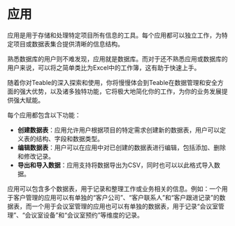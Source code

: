 # 应用

应用是用于存储和处理特定项目所有信息的工具。每个应用都可以独立工作，为特定项目或数据表集合提供清晰的信息结构。

熟悉数据库的用户则不难发现，应用就是数据库。而对于还不熟悉应用或数据库的用户来说，可以将之简单类比为Excel中的工作簿，这有助于快速上手。

随着你对Teable的深入探索和使用，你将慢慢体会到Teable在数据管理和安全方面的强大优势，以及诸多独特功能，它将极大地简化你的工作，为你的业务发展提供强大赋能。

每个应用都包含以下功能：

* **创建数据表**：应用允许用户根据项目的特定需求创建新的数据表，用户可以定义表的结构、字段和数据类型。
* **编辑数据表**：用户可以在应用中对已创建的数据表进行编辑，包括添加、删除和修改记录。
* **导出和导入数据**：应用支持将数据导出为CSV，同时也可以以此格式导入数据。

应用可以包含多个数据表，用于记录和整理工作或业务相关的信息。例如：一个用于客户管理的应用可以有单独的“客户公司”、“客户联系人”和“客户跟进记录”的数据表，而一个用于会议室管理的应用也可以有单独的数据表，用于记录“会议室管理”、“会议室设备”和“会议室预约”等维度的记录。


